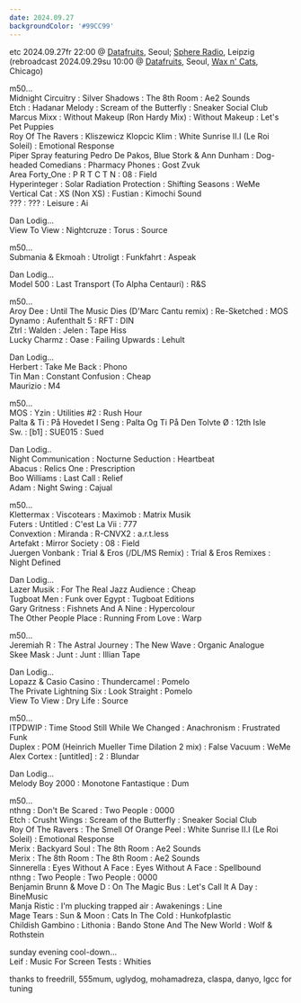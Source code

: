 ```yaml
---
date: 2024.09.27
backgroundColor: '#99CC99'
---
```


etc 2024.09.27fr 22:00 @ [Datafruits](http://www.datafruits.fm/), Seoul; [Sphere Radio](http://www.sphere-radio.net/), Leipzig  
(rebroadcast 2024.09.29su 10:00 @ [Datafruits](http://www.datafruits.fm/), Seoul, [Wax n' Cats](http://www.twitch.tv/waxncats/), Chicago)  

m50...  
Midnight Circuitry : Silver Shadows : The 8th Room : Ae2 Sounds  
Etch : Hadanar Melody : Scream of the Butterfly : Sneaker Social Club  
Marcus Mixx : Without Makeup (Ron Hardy Mix) : Without Makeup : Let's Pet Puppies  
Roy Of The Ravers : Kliszewicz Klopcic Klim : White Sunrise II.I (Le Roi Soleil) : Emotional Response  
Piper Spray featuring Pedro De Pakos, Blue Stork & Ann Dunham : Dog-headed Comedians : Pharmacy Phones : Gost Zvuk  
Area Forty\_One : P R T C T N : 08 : Field  
Hyperinteger : Solar Radiation Protection : Shifting Seasons : WeMe  
Vertical Cat : XS (Non XS) : Fustian : Kimochi Sound  
??? : ??? : Leisure : Ai  

Dan Lodig...  
View To View : Nightcruze : Torus : Source  

m50...  
Submania & Ekmoah : Utroligt : Funkfahrt : Aspeak  

Dan Lodig...  
Model 500 : Last Transport (To Alpha Centauri) : R&S  

m50...  
Aroy Dee : Until The Music Dies (D'Marc Cantu remix) : Re-Sketched : MOS  
Dynamo : Aufenthalt 5 : RFT : DIN  
Ztrl : Walden : Jelen : Tape Hiss  
Lucky Charmz : Oase : Failing Upwards : Lehult  

Dan Lodig...  
Herbert : Take Me Back : Phono  
Tin Man : Constant Confusion : Cheap  
Maurizio : M4  

m50...  
MOS : Yzin : Utilities #2 : Rush Hour  
Palta & Ti : På Hovedet I Seng : Palta Og Ti På Den Tolvte Ø : 12th Isle  
Sw. : \[b1\] : SUE015 : Sued  

Dan Lodig..  
Night Communication : Nocturne Seduction : Heartbeat  
Abacus : Relics One : Prescription  
Boo Williams : Last Call : Relief  
Adam : Night Swing : Cajual  

m50...  
Klettermax : Viscotears : Maximob : Matrix Musik  
Futers : Untitled : C'est La Vii : 777  
Convextion : Miranda : R-CNVX2 : a.r.t.less  
Artefakt : Mirror Society : 08 : Field  
Juergen Vonbank : Trial & Eros (/DL/MS Remix) : Trial & Eros Remixes : Night Defined  

Dan Lodig...  
Lazer Musik : For The Real Jazz Audience : Cheap  
Tugboat Men : Funk over Egypt : Tugboat Editions  
Gary Gritness : Fishnets And A Nine : Hypercolour  
The Other People Place : Running From Love : Warp  

m50...  
Jeremiah R : The Astral Journey : The New Wave : Organic Analogue  
Skee Mask : Junt : Junt : Illian Tape  

Dan Lodig...  
Lopazz & Casio Casino : Thundercamel : Pomelo  
The Private Lightning Six : Look Straight : Pomelo  
View To View : Dry Life : Source  

m50...  
ITPDWIP : Time Stood Still While We Changed : Anachronism : Frustrated Funk  
Duplex : POM (Heinrich Mueller Time Dilation 2 mix) : False Vacuum : WeMe  
Alex Cortex : \[untitled\] : 2 : Blundar  

Dan Lodig...  
Melody Boy 2000 : Monotone Fantastique : Dum  

m50...  
nthng : Don't Be Scared : Two People : 0000  
Etch : Crusht Wings : Scream of the Butterfly : Sneaker Social Club  
Roy Of The Ravers : The Smell Of Orange Peel : White Sunrise II.I (Le Roi Soleil) : Emotional Response  
Merix : Backyard Soul : The 8th Room : Ae2 Sounds  
Merix : The 8th Room : The 8th Room : Ae2 Sounds  
Sinnerella : Eyes Without A Face : Eyes Without A Face : Spellbound  
nthng : Two People : Two People : 0000  
Benjamin Brunn & Move D : On The Magic Bus : Let's Call It A Day : BineMusic  
Manja Ristic : I'm plucking trapped air : Awakenings : Line  
Mage Tears : Sun & Moon : Cats In The Cold : Hunkofplastic  
Childish Gambino : Lithonia : Bando Stone And The New World : Wolf & Rothstein  

sunday evening cool-down...  
Leif : Music For Screen Tests : Whities  

thanks to freedrill, 555mum, uglydog, mohamadreza, claspa, danyo, lgcc for tuning